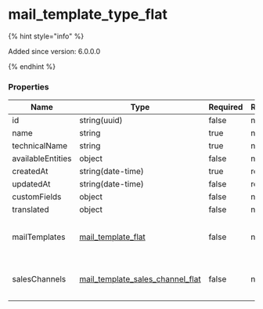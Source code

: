
# mail_template_type_flat

{% hint style="info" %}

Added since version: 6.0.0.0

{% endhint %}

### Properties

|Name|Type|Required|Restrictions|Description|
|---|---|---|---|---|
|id|string(uuid)|false|none|none|
|name|string|true|none|none|
|technicalName|string|true|none|none|
|availableEntities|object|false|none|none|
|createdAt|string(date-time)|true|read-only|none|
|updatedAt|string(date-time)|false|read-only|none|
|customFields|object|false|none|none|
|translated|object|false|none|none|
|mailTemplates|[mail_template_flat](/schema/mail_template_flat)|false|none|Added since version: 6.0.0.0|
|salesChannels|[mail_template_sales_channel_flat](/schema/mail_template_sales_channel_flat)|false|none|Added since version: 6.0.0.0|
